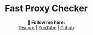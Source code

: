 <h1 align="center">Fast Proxy Checker</h1>

<p align="center">
  <b>🖤 Follow me here:</b><br>
  <a href="https://discord.gg/utRNpxkEUw">Discord</a> |
  <a href="https://www.youtube.com/channel/UCOiiRINZKB7vt6i0_x3JUqQ">YouTube</a> |
  <a href="https://github.com/jnajwhdanbiwduanwdioayuhbou2qgybroq">Github</a>
  <br><br>
  <img src="">
</p>

#

